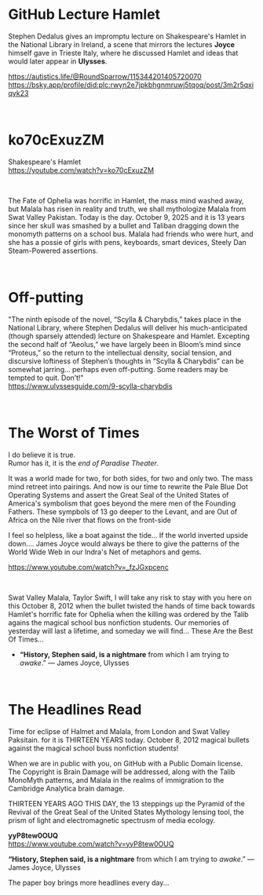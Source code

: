 # GitHub Lecture Hamlet

Stephen Dedalus gives an impromptu lecture on Shakespeare's Hamlet in the National Library in Ireland, a scene that mirrors the lectures **Joyce** himself gave in Trieste Italy, where he discussed Hamlet and ideas that would later appear in **Ulysses**.

https://autistics.life/@RoundSparrow/115344201405720070     
https://bsky.app/profile/did:plc:rwyn2e7jpkbhgnmruwj5tqoq/post/3m2r5qxiqyk23   

&nbsp;

# ko70cExuzZM

Shakespeare's Hamlet    
https://youtube.com/watch?v=ko70cExuzZM

&nbsp;

The Fate of Ophelia was horrific in Hamlet, the mass mind washed away, but Malala has risen in reality and truth, we shall mythologize Malala from Swat Valley Pakistan. Today is the day. October 9, 2025 and it is 13 years since her skull was smashed by a bullet and Taliban dragging down the monomyth patterns on a school bus. Malala had friends who were hurt, and she has a possie of girls with pens, keyboards, smart devices, Steely Dan Steam-Powered assertions.

&nbsp;

# Off-putting

"The ninth episode of the novel, “Scylla & Charybdis,” takes place in the National Library, where Stephen Dedalus will deliver his much-anticipated (though sparsely attended) lecture on Shakespeare and Hamlet.  Excepting the second half of “Aeolus,” we have largely been in Bloom’s mind since “Proteus,” so the return to the intellectual density, social tension, and discursive loftiness of Stephen’s thoughts in “Scylla & Charybdis” can be somewhat jarring… perhaps even off-putting.  Some readers may be tempted to quit.  Don’t!"     
https://www.ulyssesguide.com/9-scylla-charybdis


&nbsp;

# The Worst of Times

I do believe it is true.    
Rumor has it, it is the *end of Paradise Theater*.    

It was a world made for two, for both sides, for two and only two. The mass mind retreet into pairings. And now is our time to rewrite the Pale Blue Dot Operating Systems and assert the Great Seal of the United States of America's symbolism that goes beyond the mere men of the Founding Fathers. These sympbols of 13 go deeper to the Levant, and are Out of Africa on the Nile river that flows on the front-side 

I feel so helpless, like a boat against the tide... If the world inverted upside down.... James Joyce would always be there to give the patterns of the World Wide Web in our Indra's Net of metaphors and gems.

https://www.youtube.com/watch?v=_fzJGxpcenc

&nbsp;

Swat Valley Malala, Taylor Swift, I will take any risk to stay with you here on this October 8, 2012 when the bullet twisted the hands of time back towards Hamlet's horrific fate for Ophelia when the killing was ordered by the Talib agains the magical school bus nonfiction students. Our memories of yesterday will last a lifetime, and someday we will find... These Are the Best Of Times...

* **“History, Stephen said, is a nightmare** from which I am trying to *awake*.”
― James Joyce, Ulysses

&nbsp;

# The Headlines Read

Time for eclipse of Halmet and Malala, from London and Swat Valley Paksitain. for it is THIRTEEN YEARS today. October 8, 2012 magical bullets against the magical school buss nonfiction students!

When we are in public with you, on GitHub with a Public Domain license. The Copyright is Brain Damage will be addressed, along with the Talib MonoMyth patterns, and Malala in the realms of immigration to the Cambridge Analytica brain damage.

THIRTEEN YEARS AGO THIS DAY, the 13 steppings up the Pyramid of the Revival of the Great Seal of the United States Mythology lensing tool, the prism of light and electromagnetic spectrusm of media ecology.

**yyP8tew0OUQ**   
https://www.youtube.com/watch?v=yyP8tew0OUQ

**“History, Stephen said, is a nightmare** from which I am trying to *awake*.”
― James Joyce, Ulysses

The paper boy brings more headlines every day...
